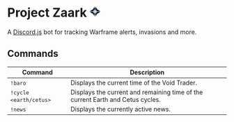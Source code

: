 # Project Zaark <img src="src/resources/zaark-vector.png" height="25" width="25" alt="Zaark Avatar"/>

A [Discord.js](http://discord.js.org) bot for tracking Warframe alerts, invasions and more.

## Commands

Command | Description
--- | --- |
`!baro` | Displays the current time of the Void Trader.
`!cycle <earth/cetus>` | Displays the current and remaining time of the current Earth and Cetus cycles.
`!news` | Displays the currently active news.
